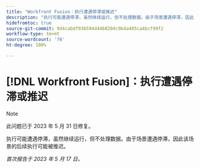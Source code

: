 ```yaml
---
title: "Workfront Fusion：执行遭遇停滞或推迟"
description: "执行可能遭遇停滞，虽然继续运行，但不处理数据。由于场景遭遇停滞，因此该场景的后续执行可能被推迟。"
hidefromtoc: true
source-git-commit: 9d4cabdf936594d4460204c9b4a405ca4bcf99f2
workflow-type: tm+mt
source-wordcount: '76'
ht-degree: 100%

---
```



# [!DNL Workfront Fusion]：执行遭遇停滞或推迟

>[!NOTE]
>
>此问题已于 2023 年 5 月 31 日修复。

执行可能遭遇停滞，虽然继续运行，但不处理数据。由于场景遭遇停滞，因此该场景的后续执行可能被推迟。

_首次报告于 2023 年 5 月 17 日。_


